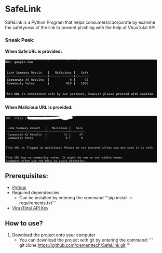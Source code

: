 # SafeLink
SafeLink is a Python Program that helps consumers/coorporate by examine the safetyness of the link to prevent phishing with the help of VirusTotal API.

### Sneak Peek:
#### When Safe URL is provided:
![Screenshot](https://raw.githubusercontent.com/clementtech/SafeLink/refs/heads/main/assets/safe_link_result.png)

#### When Malicious URL is provided:
![Screenshot](https://raw.githubusercontent.com/clementtech/SafeLink/refs/heads/main/assets/malicious_link_result.png)

## Prerequisites:
- [Python](https://www.python.org/downloads/)
- Required dependencies 
    - Can be installed by entering the command '''pip install -r requirements.txt'''
- [VirusTotal API Key](https://docs.virustotal.com/docs/please-give-me-an-api-key)

## How to use?
1. Download the project onto your computer
    - You can download the project with git by entering the command:
    '''
    git clone https://github.com/clementtech/SafeLink.git
    '''